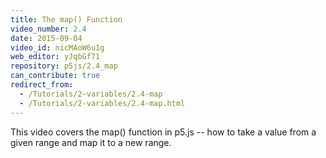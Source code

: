 ```yaml
---
title: The map() Function
video_number: 2.4
date: 2015-09-04
video_id: nicMAoW6u1g
web_editor: yJqbGf71
repository: p5js/2.4_map
can_contribute: true
redirect_from:
  - /Tutorials/2-variables/2.4-map
  - /Tutorials/2-variables/2.4-map.html
---
```


This video covers the map() function in p5.js -- how to take a value from a given range and map it to a new range.
